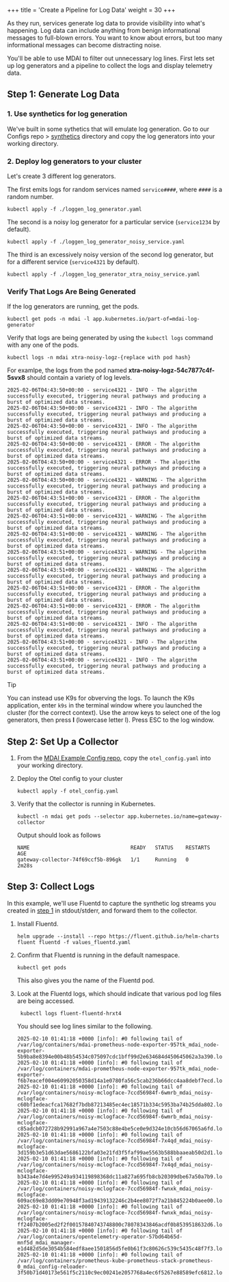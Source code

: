 +++
title = 'Create a Pipeline for Log Data'
weight = 30
+++

As they run, services generate log data to provide visibility into what's happening. Log data can include anything from benign informational messages to full-blown errors. You want to know about errors, but too many informational messages can become distracting noise.

You'll be able to use MDAI to filter out unnecessary log lines. First lets set up log generators and a pipeline to collect the logs and display telemetry data.

## Step 1: Generate Log Data

### 1. Use synthetics for log generation
We've built in some sythetics that will emulate log generation. Go to our Configs repo > [synthetics](https://github.com/DecisiveAI/configs/tree/main/synthetics) directory and copy the log generators into your working directory.


### 2. Deploy log generators to your cluster

Let's create 3 different log generators.

The first emits logs for random services named `service####`, where `####` is a random number.

```
kubectl apply -f ./loggen_log_generator.yaml
```

The second is a noisy log generator for a particular service (`service1234` by default).

```
kubectl apply -f ./loggen_log_generator_noisy_service.yaml
```

The third is an excessively noisy version of the second log generator, but for a different service (`service4321` by default).

```
kubectl apply -f ./loggen_log_generator_xtra_noisy_service.yaml
```

### Verify That Logs Are Being Generated

If the log generators are running, get the pods.

```
kubectl get pods -n mdai -l app.kubernetes.io/part-of=mdai-log-generator
```

Verify that logs are being generated by using the `kubectl logs` command with any one of the pods.

```
kubectl logs -n mdai xtra-noisy-logz-{replace with pod hash}
```

For examlpe, the logs from the pod named **xtra-noisy-logz-54c7877c4f-5svx8** should contain a variety of log levels.

```
2025-02-06T04:43:50+00:00 - service4321 - INFO - The algorithm successfully executed, triggering neural pathways and producing a burst of optimized data streams.
2025-02-06T04:43:50+00:00 - service4321 - INFO - The algorithm successfully executed, triggering neural pathways and producing a burst of optimized data streams.
2025-02-06T04:43:50+00:00 - service4321 - INFO - The algorithm successfully executed, triggering neural pathways and producing a burst of optimized data streams.
2025-02-06T04:43:50+00:00 - service4321 - ERROR - The algorithm successfully executed, triggering neural pathways and producing a burst of optimized data streams.
2025-02-06T04:43:50+00:00 - service4321 - ERROR - The algorithm successfully executed, triggering neural pathways and producing a burst of optimized data streams.
2025-02-06T04:43:50+00:00 - service4321 - WARNING - The algorithm successfully executed, triggering neural pathways and producing a burst of optimized data streams.
2025-02-06T04:43:51+00:00 - service4321 - ERROR - The algorithm successfully executed, triggering neural pathways and producing a burst of optimized data streams.
2025-02-06T04:43:51+00:00 - service4321 - WARNING - The algorithm successfully executed, triggering neural pathways and producing a burst of optimized data streams.
2025-02-06T04:43:51+00:00 - service4321 - WARNING - The algorithm successfully executed, triggering neural pathways and producing a burst of optimized data streams.
2025-02-06T04:43:51+00:00 - service4321 - WARNING - The algorithm successfully executed, triggering neural pathways and producing a burst of optimized data streams.
2025-02-06T04:43:51+00:00 - service4321 - WARNING - The algorithm successfully executed, triggering neural pathways and producing a burst of optimized data streams.
2025-02-06T04:43:51+00:00 - service4321 - ERROR - The algorithm successfully executed, triggering neural pathways and producing a burst of optimized data streams.
2025-02-06T04:43:51+00:00 - service4321 - ERROR - The algorithm successfully executed, triggering neural pathways and producing a burst of optimized data streams.
2025-02-06T04:43:51+00:00 - service4321 - INFO - The algorithm successfully executed, triggering neural pathways and producing a burst of optimized data streams.
2025-02-06T04:43:51+00:00 - service4321 - INFO - The algorithm successfully executed, triggering neural pathways and producing a burst of optimized data streams.
2025-02-06T04:43:51+00:00 - service4321 - INFO - The algorithm successfully executed, triggering neural pathways and producing a burst of optimized data streams.
```

> [!TIP]
> You can instead use K9s for obverving the logs. To launch the K9s application, enter `k9s` in the terminal window where you launched the cluster (for the correct context). Use the arrow keys to select one of the log generators, then press **l** (lowercase letter l). Press ESC to the log window.


## Step 2: Set Up a Collector

1. From the [MDAI Example Config repo](https://github.com/DecisiveAI/configs/blob/main/otel_config.yaml), copy the `otel_config.yaml` into your working directory.


2. Deploy the Otel config to your cluster

    ```
    kubectl apply -f otel_config.yaml
    ```

3. Verify that the collector is running in Kubernetes.

    ```
    kubectl -n mdai get pods --selector app.kubernetes.io/name=gateway-collector
    ```

    Output should look as follows

    ```
    NAME                                 READY   STATUS    RESTARTS   AGE
    gateway-collector-74f69ccf5b-896gk   1/1     Running   0          2m28s
    ```

## Step 3: Collect Logs

In this example, we'll use Fluentd to capture the synthetic log streams you created in [step 1](#step-1-generate-log-data) in stdout/stderr, and forward them to the collector.

1. Install Fluentd.

    ```
    helm upgrade --install --repo https://fluent.github.io/helm-charts fluent fluentd -f values_fluentd.yaml
    ```

2. Confirm that Fluentd is running in the default namespace.

     ```
     kubectl get pods
     ```

    This also gives you the name of the Fluentd pod.

3. Look at the Fluentd logs, which should indicate that various pod log files are being accessed.

    ```
     kubectl logs fluent-fluentd-hrxt4
    ```

    You should see log lines similar to the following.

    ```
    2025-02-10 01:41:18 +0000 [info]: #0 following tail of /var/log/containers/mdai-prometheus-node-exporter-957tk_mdai_node-exporter-5b9ba8e8394e00b48b54534c075097cdc1bff99d2e634684d450645062a3a390.log
    2025-02-10 01:41:18 +0000 [info]: #0 following tail of /var/log/containers/mdai-prometheus-node-exporter-957tk_mdai_node-exporter-f6b7eacef004e60992050358d14a1e0780fa56c5cab236b66dcc4aa8debf7ecd.log
    2025-02-10 01:41:18 +0000 [info]: #0 following tail of /var/log/containers/noisy-mclogface-7ccd56984f-6wmrb_mdai_noisy-mclogface-c60bf1edeacfca17682f7bdb87213485ec4ec18571b334c5953ba74b25dda802.log
    2025-02-10 01:41:18 +0000 [info]: #0 following tail of /var/log/containers/noisy-mclogface-7ccd56984f-6wmrb_mdai_noisy-mclogface-c85adcb072728b92991a967a4e7503c88e4be5ce0e9d324e10cb56d67065a6fd.log
    2025-02-10 01:41:18 +0000 [info]: #0 following tail of /var/log/containers/noisy-mclogface-7ccd56984f-7x4qd_mdai_noisy-mclogface-3d159b3e51d63dae5686122bfa03e21fd3f5faf99ae5563b588bbaaeab50d2d1.log
    2025-02-10 01:41:18 +0000 [info]: #0 following tail of /var/log/containers/noisy-mclogface-7ccd56984f-7x4qd_mdai_noisy-mclogface-b343a4e7d4e995249a934119898368dc11a827a695fb8cb20309dbe67a50a7b9.log
    2025-02-10 01:41:18 +0000 [info]: #0 following tail of /var/log/containers/noisy-mclogface-7ccd56984f-fwnxk_mdai_noisy-mclogface-609ac69e83dd09e70948f3ad19439132246c2b4ee8072f7a21b845224b0aee00.log
    2025-02-10 01:41:18 +0000 [info]: #0 following tail of /var/log/containers/noisy-mclogface-7ccd56984f-fwnxk_mdai_noisy-mclogface-ff2407b2005ed2f2f00157840743748800c78078343846acdf0b8539518632d6.log
    2025-02-10 01:41:18 +0000 [info]: #0 following tail of /var/log/containers/opentelemetry-operator-57bd64b65d-mnf5d_mdai_manager-e1d482d5de3054b584edf8aee1501856d5fe0b61f3c80626c539c5435c48f7f3.log
    2025-02-10 01:41:18 +0000 [info]: #0 following tail of /var/log/containers/prometheus-kube-prometheus-stack-prometheus-0_mdai_config-reloader-3f50b71d40173e561f5c2110c9ec00241e2057768a4ec6f5267e88589efc6812.log
    ```
